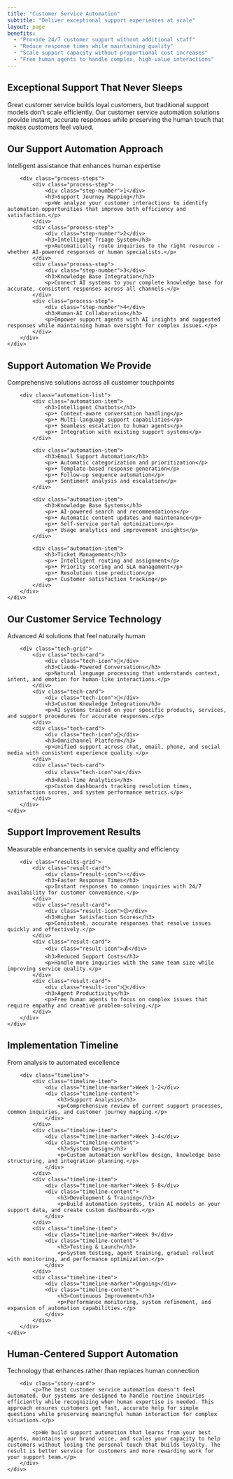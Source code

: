 ```yaml
---
title: "Customer Service Automation"
subtitle: "Deliver exceptional support experiences at scale"
layout: page
benefits:
  - "Provide 24/7 customer support without additional staff"
  - "Reduce response times while maintaining quality"
  - "Scale support capacity without proportional cost increases"
  - "Free human agents to handle complex, high-value interactions"
---
```


<section class="service-intro">
    <div class="container">
        <div class="section-header">
            <h2>Exceptional Support That Never Sleeps</h2>
            <p>Great customer service builds loyal customers, but traditional support models don't scale efficiently. Our customer service automation solutions provide instant, accurate responses while preserving the human touch that makes customers feel valued.</p>
        </div>
    </div>
</section>

<section class="how-it-works">
    <div class="container">
        <div class="section-header">
            <h2>Our Support Automation Approach</h2>
            <p>Intelligent assistance that enhances human expertise</p>
        </div>

        <div class="process-steps">
            <div class="process-step">
                <div class="step-number">1</div>
                <h3>Support Journey Mapping</h3>
                <p>We analyze your customer interactions to identify automation opportunities that improve both efficiency and satisfaction.</p>
            </div>
            <div class="process-step">
                <div class="step-number">2</div>
                <h3>Intelligent Triage System</h3>
                <p>Automatically route inquiries to the right resource - whether AI-powered responses or human specialists.</p>
            </div>
            <div class="process-step">
                <div class="step-number">3</div>
                <h3>Knowledge Base Integration</h3>
                <p>Connect AI systems to your complete knowledge base for accurate, consistent responses across all channels.</p>
            </div>
            <div class="process-step">
                <div class="step-number">4</div>
                <h3>Human-AI Collaboration</h3>
                <p>Empower support agents with AI insights and suggested responses while maintaining human oversight for complex issues.</p>
            </div>
        </div>
    </div>
</section>

<section class="common-automations">
    <div class="container">
        <div class="section-header">
            <h2>Support Automation We Provide</h2>
            <p>Comprehensive solutions across all customer touchpoints</p>
        </div>

        <div class="automation-list">
            <div class="automation-item">
                <h3>Intelligent Chatbots</h3>
                <p>• Context-aware conversation handling</p>
                <p>• Multi-language support capabilities</p>
                <p>• Seamless escalation to human agents</p>
                <p>• Integration with existing support systems</p>
            </div>

            <div class="automation-item">
                <h3>Email Support Automation</h3>
                <p>• Automatic categorization and prioritization</p>
                <p>• Template-based response generation</p>
                <p>• Follow-up sequence automation</p>
                <p>• Sentiment analysis and escalation</p>
            </div>

            <div class="automation-item">
                <h3>Knowledge Base Systems</h3>
                <p>• AI-powered search and recommendations</p>
                <p>• Automatic content updates and maintenance</p>
                <p>• Self-service portal optimization</p>
                <p>• Usage analytics and improvement insights</p>
            </div>

            <div class="automation-item">
                <h3>Ticket Management</h3>
                <p>• Intelligent routing and assignment</p>
                <p>• Priority scoring and SLA management</p>
                <p>• Resolution time prediction</p>
                <p>• Customer satisfaction tracking</p>
            </div>
        </div>
    </div>
</section>

<section class="technology-section">
    <div class="container">
        <div class="section-header">
            <h2>Our Customer Service Technology</h2>
            <p>Advanced AI solutions that feel naturally human</p>
        </div>

        <div class="tech-grid">
            <div class="tech-card">
                <div class="tech-icon">🤖</div>
                <h3>Claude-Powered Conversations</h3>
                <p>Natural language processing that understands context, intent, and emotion for human-like interactions.</p>
            </div>
            <div class="tech-card">
                <div class="tech-icon">🧠</div>
                <h3>Custom Knowledge Integration</h3>
                <p>AI systems trained on your specific products, services, and support procedures for accurate responses.</p>
            </div>
            <div class="tech-card">
                <div class="tech-icon">📱</div>
                <h3>Omnichannel Platform</h3>
                <p>Unified support across chat, email, phone, and social media with consistent experience quality.</p>
            </div>
            <div class="tech-card">
                <div class="tech-icon">📊</div>
                <h3>Real-Time Analytics</h3>
                <p>Custom dashboards tracking resolution times, satisfaction scores, and system performance metrics.</p>
            </div>
        </div>
    </div>
</section>

<section class="results-section">
    <div class="container">
        <div class="section-header">
            <h2>Support Improvement Results</h2>
            <p>Measurable enhancements in service quality and efficiency</p>
        </div>

        <div class="results-grid">
            <div class="result-card">
                <div class="result-icon">⚡</div>
                <h3>Faster Response Times</h3>
                <p>Instant responses to common inquiries with 24/7 availability for customer convenience.</p>
            </div>
            <div class="result-card">
                <div class="result-icon">😊</div>
                <h3>Higher Satisfaction Scores</h3>
                <p>Consistent, accurate responses that resolve issues quickly and effectively.</p>
            </div>
            <div class="result-card">
                <div class="result-icon">💰</div>
                <h3>Reduced Support Costs</h3>
                <p>Handle more inquiries with the same team size while improving service quality.</p>
            </div>
            <div class="result-card">
                <div class="result-icon">🎯</div>
                <h3>Agent Productivity</h3>
                <p>Free human agents to focus on complex issues that require empathy and creative problem-solving.</p>
            </div>
        </div>
    </div>
</section>

<section class="implementation-timeline">
    <div class="container">
        <div class="section-header">
            <h2>Implementation Timeline</h2>
            <p>From analysis to automated excellence</p>
        </div>

        <div class="timeline">
            <div class="timeline-item">
                <div class="timeline-marker">Week 1-2</div>
                <div class="timeline-content">
                    <h3>Support Analysis</h3>
                    <p>Comprehensive review of current support processes, common inquiries, and customer journey mapping.</p>
                </div>
            </div>
            <div class="timeline-item">
                <div class="timeline-marker">Week 3-4</div>
                <div class="timeline-content">
                    <h3>System Design</h3>
                    <p>Custom automation workflow design, knowledge base structuring, and integration planning.</p>
                </div>
            </div>
            <div class="timeline-item">
                <div class="timeline-marker">Week 5-8</div>
                <div class="timeline-content">
                    <h3>Development & Training</h3>
                    <p>Build automation systems, train AI models on your support data, and create custom dashboards.</p>
                </div>
            </div>
            <div class="timeline-item">
                <div class="timeline-marker">Week 9</div>
                <div class="timeline-content">
                    <h3>Testing & Launch</h3>
                    <p>System testing, agent training, gradual rollout with monitoring, and performance optimization.</p>
                </div>
            </div>
            <div class="timeline-item">
                <div class="timeline-marker">Ongoing</div>
                <div class="timeline-content">
                    <h3>Continuous Improvement</h3>
                    <p>Performance monitoring, system refinement, and expansion of automation capabilities.</p>
                </div>
            </div>
        </div>
    </div>
</section>

<section class="story-section">
    <div class="container">
        <div class="section-header">
            <h2>Human-Centered Support Automation</h2>
            <p>Technology that enhances rather than replaces human connection</p>
        </div>

        <div class="story-card">
            <p>The best customer service automation doesn't feel automated. Our systems are designed to handle routine inquiries efficiently while recognizing when human expertise is needed. This approach ensures customers get fast, accurate help for simple questions while preserving meaningful human interaction for complex situations.</p>

            <p>We build support automation that learns from your best agents, maintains your brand voice, and scales your capacity to help customers without losing the personal touch that builds loyalty. The result is better service for customers and more rewarding work for your support team.</p>
        </div>
    </div>
</section>